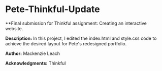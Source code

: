 # Pete-Thinkful-Update

**Final submission for Thinkful assignment: Creating an interactive website.

**Description:** In this project, I edited the index.html and style.css code to achieve the desired layout for Pete's redesigned portfolio.

**Author:** Mackenzie Leach

**Acknowledgments:** Thinkful
